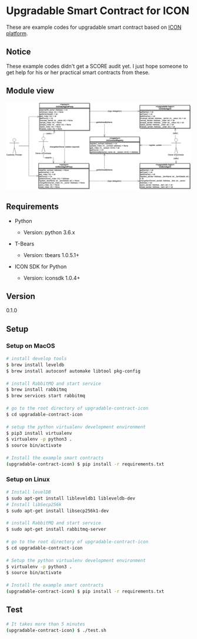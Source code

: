 # Upgradable Smart Contract for ICON

These are example codes for upgradable smart contract based on [ICON platform](https://www.icondev.io/index.do). 

## Notice

These example codes didn't get a SCORE audit yet. I just hope someone to get help for his or her practical smart contracts from these.

## Module view
![Module view](https://github.com/jaepary/upgradable-contract-icon/blob/master/images/module_view.png)

## Requirements

- Python
    - Version: python 3.6.x

- T-Bears
    - Version: tbears 1.0.5.1+

- ICON SDK for Python
    - Version: iconsdk 1.0.4+

## Version

0.1.0

## Setup

### Setup on MacOS

```bash
# install develop tools
$ brew install leveldb
$ brew install autoconf automake libtool pkg-config

# install RabbitMQ and start service
$ brew install rabbitmq
$ brew services start rabbitmq

# go to the root directory of upgradable-contract-icon
$ cd upgradable-contract-icon

# setup the python virtualenv development environment
$ pip3 install virtualenv
$ virtualenv -p python3 .
$ source bin/activate

# Install the example smart contracts
(upgradable-contract-icon) $ pip install -r requirements.txt
```

### Setup on Linux

```bash
# Install levelDB
$ sudo apt-get install libleveldb1 libleveldb-dev
# Install libSecp256k
$ sudo apt-get install libsecp256k1-dev

# install RabbitMQ and start service
$ sudo apt-get install rabbitmq-server

# go to the root directory of upgradable-contract-icon
$ cd upgradable-contract-icon

# Setup the python virtualenv development environment
$ virtualenv -p python3 .
$ source bin/activate

# Install the example smart contracts
(upgradable-contract-icon) $ pip install -r requirements.txt
```

## Test

```bash
# It takes more than 5 minutes
(upgradable-contract-icon) $ ./test.sh
```
